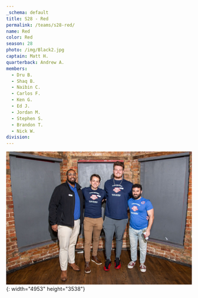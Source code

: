```yaml
---
_schema: default
title: S28 - Red
permalink: /teams/s28-red/
name: Red
color: Red
season: 28
photo: /img/Black2.jpg
captain: Matt H.
quarterback: Andrew A.
members:
  - Dru B.
  - Shaq B.
  - Naibin C.
  - Carlos F.
  - Ken G.
  - Ed J.
  - Jordan M.
  - Stephen S.
  - Brandon T.
  - Nick W.
division:
---
```

![](/img/da2-7066.jpg){: width="4953" height="3538"}